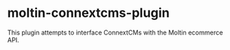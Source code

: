 # moltin-connextcms-plugin

This plugin attempts to interface ConnextCMs with the Moltin ecommerce API.